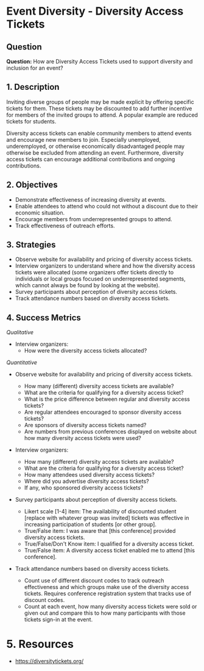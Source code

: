 # Event Diversity - Diversity Access Tickets


## Question

**Question:** How are Diversity Access Tickets used to support diversity and inclusion for an event?


## 1. Description

Inviting diverse groups of people may be made explicit by offering specific tickets for them. These tickets may be discounted to add further incentive for members of the invited groups to attend. A popular example are reduced tickets for students.

Diversity access tickets can enable community members to attend events and encourage new members to join. Especially unemployed, underemployed, or otherwise economically disadvantaged people may otherwise be excluded from attending an event. Furthermore, diversity access tickets can encourage additional contributions and ongoing contributions.


## 2. Objectives

- Demonstrate effectiveness of increasing diversity at events.
- Enable attendees to attend who could not without a discount due to their economic situation.
- Encourage members from underrepresented groups to attend.
- Track effectiveness of outreach efforts.


## 3. Strategies

- Observe website for availability and pricing of diversity access tickets.
- Interview organizers to understand where and how the diversity access tickets were allocated (some organizers offer tickets directly to individuals or local groups focused on underrepresented segments, which cannot always be found by looking at the website).
- Survey participants about perception of diversity access tickets.
- Track attendance numbers based on diversity access tickets.


## 4. Success Metrics

_Qualitative_

- Interview organizers:
  * How were the diversity access tickets allocated?

_Quantitative_

- Observe website for availability and pricing of diversity access tickets.
  * How many (different) diversity access tickets are available?
  * What are the criteria for qualifying for a diversity access ticket?
  * What is the price difference between regular and diversity access tickets?
  * Are regular attendees encouraged to sponsor diversity access tickets?
  * Are sponsors of diversity access tickets named?
  * Are numbers from previous conferences displayed on website about how many diversity access tickets were used?
- Interview organizers:
  * How many (different) diversity access tickets are available?
  * What are the criteria for qualifying for a diversity access ticket?
  * How many attendees used diversity access tickets?
  * Where did you advertise diversity access tickets?
  * If any, who sponsored diversity access tickets?
- Survey participants about perception of diversity access tickets.
  * Likert scale [1-4] item: The availability of discounted student [replace with whatever group was invited] tickets was effective in increasing participation of students [or other group].
  * True/False item: I was aware that [this conference] provided diversity access tickets.
  * True/False/Don't Know item: I qualified for a diversity access ticket.
  * True/False item: A diversity access ticket enabled me to attend [this conference].

- Track attendance numbers based on diversity access tickets.
  * Count use of different discount codes to track outreach effectiveness and which groups make use of the diversity access tickets. Requires conference registration system that tracks use of discount codes.
  * Count at each event, how many diversity access tickets were sold or given out and compare this to how many participants with those tickets sign-in at the event.


# 5. Resources

- https://diversitytickets.org/


